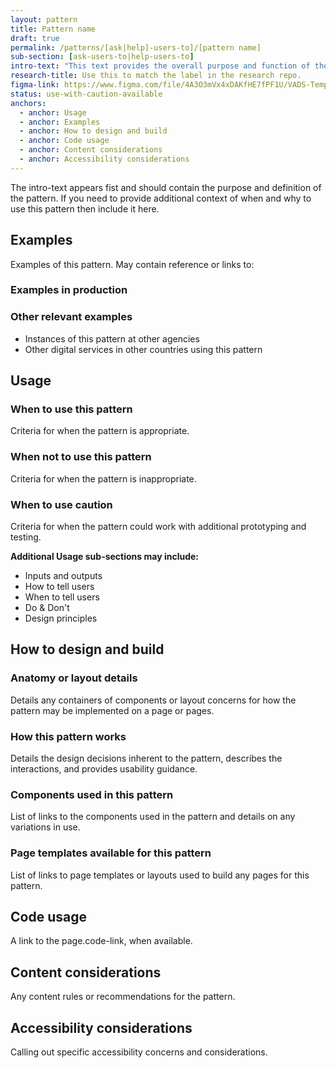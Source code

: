 ```yaml
---
layout: pattern
title: Pattern name
draft: true
permalink: /patterns/[ask|help]-users-to]/[pattern name]
sub-section: [ask-users-to|help-users-to]
intro-text: "This text provides the overall purpose and function of the pattern."
research-title: Use this to match the label in the research repo. 
figma-link: https://www.figma.com/file/4A3O3mVx4xDAKfHE7fPF1U/VADS-Templates-(Patterns-%26-Forms)?type=design&node-id=2988%3A29744&mode=design&t=Y0LWxs33fRITMh6x-1
status: use-with-caution-available
anchors:
  - anchor: Usage
  - anchor: Examples
  - anchor: How to design and build
  - anchor: Code usage
  - anchor: Content considerations
  - anchor: Accessibility considerations
---
```


The intro-text appears fist and should contain the purpose and definition of the pattern. If you need to provide additional context of when and why to use this pattern then include it here.

## Examples

Examples of this pattern. May contain reference or links to:

### Examples in production

### Other relevant examples

- Instances of this pattern at other agencies
- Other digital services in other countries using this pattern

## Usage

### When to use this pattern

Criteria for when the pattern is appropriate.

### When not to use this pattern

Criteria for when the pattern is inappropriate.

### When to use caution

Criteria for when the pattern could work with additional prototyping and testing.

**Additional Usage sub-sections may include:**

- Inputs and outputs
- How to tell users
- When to tell users
- Do & Don't
- Design principles

## How to design and build

### Anatomy or layout details

Details any containers of components or layout concerns for how the pattern may be implemented on a page or pages.

### How this pattern works

Details the design decisions inherent to the pattern, describes the interactions, and provides usability guidance.

### Components used in this pattern

List of links to the components used in the pattern and details on any variations in use.

### Page templates available for this pattern

List of links to page templates or layouts used to build any pages for this pattern.

## Code usage

A link to the page.code-link, when available.

## Content considerations

Any content rules or recommendations for the pattern.

## Accessibility considerations

Calling out specific accessibility concerns and considerations.